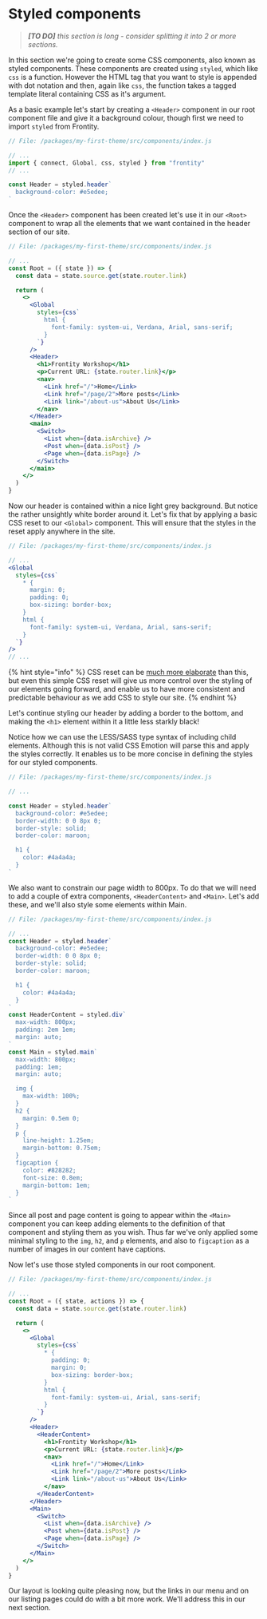 # Styled components

> _**[TO DO]** this section is long - consider splitting it into 2 or more sections._

In this section we're going to create some CSS components, also known as styled components. These components are created using `styled`, which like `css` is a function. However the HTML tag that you want to style is appended with dot notation and then, again like `css`, the function takes a tagged template literal containing CSS as it's argument.

As a basic example let's start by creating a `<Header>` component in our root component file and give it a background colour, though first we need to import `styled` from Frontity.

```jsx
// File: /packages/my-first-theme/src/components/index.js

// ...
import { connect, Global, css, styled } from "frontity"
// ...

const Header = styled.header`
  background-color: #e5edee;
`
```

Once the `<Header>` component has been created let's use it in our `<Root>` component to wrap all the elements that we want contained in the header section of our site.

```jsx
// File: /packages/my-first-theme/src/components/index.js

// ...
const Root = ({ state }) => {
  const data = state.source.get(state.router.link)

  return (
    <>
      <Global
        styles={css`
          html {
            font-family: system-ui, Verdana, Arial, sans-serif;
          }
        `}
      />
      <Header>
        <h1>Frontity Workshop</h1>
        <p>Current URL: {state.router.link}</p>
        <nav>
          <Link href="/">Home</Link>
          <Link href="/page/2">More posts</Link>
          <Link link="/about-us">About Us</Link>
        </nav>
      </Header>
      <main>
        <Switch>
          <List when={data.isArchive} />
          <Post when={data.isPost} />
          <Page when={data.isPage} />
        </Switch>
      </main>
    </>
  )
}
```

Now our header is contained within a nice light grey background. But notice the rather unsightly white border around it. Let's fix that by applying a basic CSS reset to our `<Global>` component. This will ensure that the styles in the reset apply anywhere in the site.

```jsx
// File: /packages/my-first-theme/src/components/index.js

// ...
<Global
  styles={css`
    * {
      margin: 0;
      padding: 0;
      box-sizing: border-box;
    }
    html {
      font-family: system-ui, Verdana, Arial, sans-serif;
    }
  `}
/>
// ...
```

{% hint style="info" %}
CSS reset can be [much more elaborate](https://meyerweb.com/eric/tools/css/reset/) than this, but even this simple CSS reset will give us more control over the styling of our elements going forward, and enable us to have more consistent and predictable behaviour as we add CSS to style our site.
{% endhint %}

Let's continue styling our header by adding a border to the bottom, and making the `<h1>` element within it a little less starkly black!

Notice how we can use the LESS/SASS type syntax of including child elements. Although this is not valid CSS Emotion will parse this and apply the styles correctly. It enables us to be more concise in defining the styles for our styled components.

```jsx
// File: /packages/my-first-theme/src/components/index.js

// ...

const Header = styled.header`
  background-color: #e5edee;
  border-width: 0 0 8px 0;
  border-style: solid;
  border-color: maroon;

  h1 {
    color: #4a4a4a;
  }
`
```

We also want to constrain our page width to 800px. To do that we will need to add a couple of extra components, `<HeaderContent>` and `<Main>`. Let's add these, and we'll also style some elements within Main.

```jsx
// File: /packages/my-first-theme/src/components/index.js

// ...
const Header = styled.header`
  background-color: #e5edee;
  border-width: 0 0 8px 0;
  border-style: solid;
  border-color: maroon;

  h1 {
    color: #4a4a4a;
  }
`
const HeaderContent = styled.div`
  max-width: 800px;
  padding: 2em 1em;
  margin: auto;
`
const Main = styled.main`
  max-width: 800px;
  padding: 1em;
  margin: auto;

  img {
    max-width: 100%;
  }
  h2 {
    margin: 0.5em 0;
  }
  p {
    line-height: 1.25em;
    margin-bottom: 0.75em;
  }
  figcaption {
    color: #828282;
    font-size: 0.8em;
    margin-bottom: 1em;
  }
`
```

Since all post and page content is going to appear within the `<Main>` component you can keep adding elements to the definition of that component and styling them as you wish. Thus far we've only applied some minimal styling to the `img`, `h2`, and `p` elements, and also to `figcaption` as a number of images in our content have captions.

Now let's use those styled components in our root component.

```jsx
// File: /packages/my-first-theme/src/components/index.js

// ...
const Root = ({ state, actions }) => {
  const data = state.source.get(state.router.link)

  return (
    <>
      <Global
        styles={css`
          * {
            padding: 0;
            margin: 0;
            box-sizing: border-box;
          }
          html {
            font-family: system-ui, Arial, sans-serif;
          }
        `}
      />
      <Header>
        <HeaderContent>
          <h1>Frontity Workshop</h1>
          <p>Current URL: {state.router.link}</p>
          <nav>
            <Link href="/">Home</Link>
            <Link href="/page/2">More posts</Link>
            <Link link="/about-us">About Us</Link>
          </nav>
        </HeaderContent>
      </Header>
      <Main>
        <Switch>
          <List when={data.isArchive} />
          <Post when={data.isPost} />
          <Page when={data.isPage} />
        </Switch>
      </Main>
    </>
  )
}
```

Our layout is looking quite pleasing now, but the links in our menu and on our listing pages could do with a bit more work. We'll address this in our next section.
